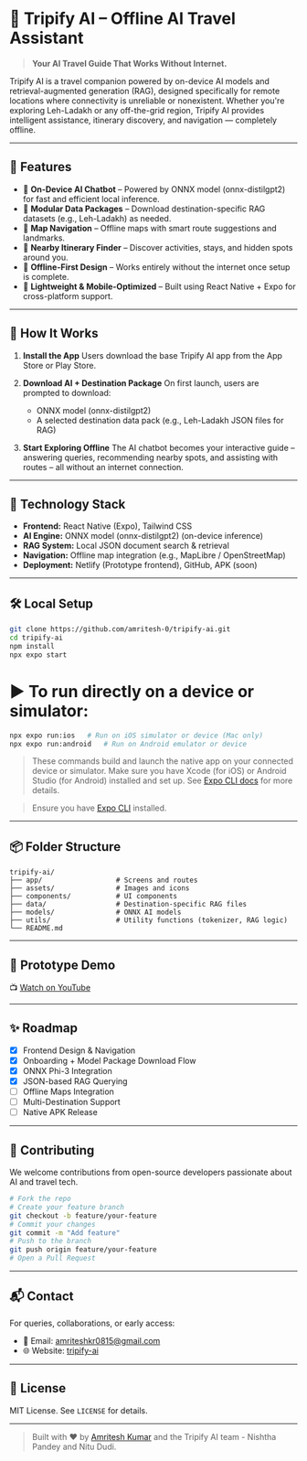 # 🌄 Tripify AI – Offline AI Travel Assistant

> **Your AI Travel Guide That Works Without Internet.**

Tripify AI is a travel companion powered by on-device AI models and retrieval-augmented generation (RAG), designed specifically for remote locations where connectivity is unreliable or nonexistent. Whether you're exploring Leh-Ladakh or any off-the-grid region, Tripify AI provides intelligent assistance, itinerary discovery, and navigation — completely offline.

---

## 🚀 Features

* 🧠 **On-Device AI Chatbot** – Powered by ONNX model (onnx-distilgpt2)  for fast and efficient local inference.
* 📆 **Modular Data Packages** – Download destination-specific RAG datasets (e.g., Leh-Ladakh) as needed.
* 🧱 **Map Navigation** – Offline maps with smart route suggestions and landmarks.
* 📍 **Nearby Itinerary Finder** – Discover activities, stays, and hidden spots around you.
* 🔌 **Offline-First Design** – Works entirely without the internet once setup is complete.
* 🎯 **Lightweight & Mobile-Optimized** – Built using React Native + Expo for cross-platform support.

---

## 📱 How It Works

1. **Install the App**
   Users download the base Tripify AI app from the App Store or Play Store.

2. **Download AI + Destination Package**
   On first launch, users are prompted to download:

   * ONNX model (onnx-distilgpt2) 
   * A selected destination data pack (e.g., Leh-Ladakh JSON files for RAG)

3. **Start Exploring Offline**
   The AI chatbot becomes your interactive guide – answering queries, recommending nearby spots, and assisting with routes – all without an internet connection.

---

## 🧠 Technology Stack

* **Frontend:** React Native (Expo), Tailwind CSS
* **AI Engine:** ONNX model (onnx-distilgpt2)  (on-device inference)
* **RAG System:** Local JSON document search & retrieval
* **Navigation:** Offline map integration (e.g., MapLibre / OpenStreetMap)
* **Deployment:** Netlify (Prototype frontend), GitHub, APK (soon)

---

## 🛠️ Local Setup

```bash
git clone https://github.com/amritesh-0/tripify-ai.git
cd tripify-ai
npm install
npx expo start
```

# ▶️ To run directly on a device or simulator:

```bash
npx expo run:ios   # Run on iOS simulator or device (Mac only)
npx expo run:android   # Run on Android emulator or device
```

> These commands build and launch the native app on your connected device or simulator. Make sure you have Xcode (for iOS) or Android Studio (for Android) installed and set up. See [Expo CLI docs](https://docs.expo.dev/workflow/expo-cli/) for more details.

> Ensure you have [Expo CLI](https://docs.expo.dev/get-started/installation/) installed.

---

## 📦 Folder Structure

```
tripify-ai/
├── app/                  # Screens and routes
├── assets/               # Images and icons
├── components/           # UI components
├── data/                 # Destination-specific RAG files
├── models/               # ONNX AI models
├── utils/                # Utility functions (tokenizer, RAG logic)
└── README.md
```

---

## 📸 Prototype Demo

📺 [Watch on YouTube](https://www.youtube.com/shorts/OGid85mwesQ)

---

## ✨ Roadmap

* [x] Frontend Design & Navigation
* [x] Onboarding + Model Package Download Flow
* [x] ONNX Phi-3 Integration
* [x] JSON-based RAG Querying
* [ ] Offline Maps Integration
* [ ] Multi-Destination Support
* [ ] Native APK Release

---

## 🤝 Contributing

We welcome contributions from open-source developers passionate about AI and travel tech.

```bash
# Fork the repo
# Create your feature branch
git checkout -b feature/your-feature
# Commit your changes
git commit -m "Add feature"
# Push to the branch
git push origin feature/your-feature
# Open a Pull Request
```

---

## 📬 Contact

For queries, collaborations, or early access:

* 📧 Email: [amriteshkr0815@gmail.com](mailto:amriteshkr0815@gmail.com)
* 🌐 Website: [tripify-ai](https://tripify-ai.netlify.app/)

---

## 📄 License

MIT License. See `LICENSE` for details.

---

> Built with ❤️ by [Amritesh Kumar](https://github.com/amritesh-0) and the Tripify AI team - Nishtha Pandey and Nitu Dudi. 
